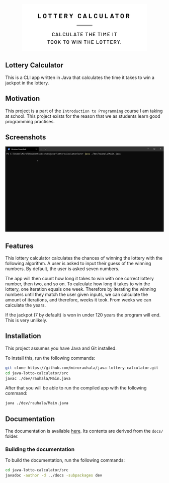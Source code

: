 <p align="center"><img src="./.github/readme-bg.png" width="400"></p>

## Lottery Calculator
This is a CLI app written in Java that calculates the time it takes to win a jackpot in the lottery.

## Motivation
This project is a part of the `Introduction to Programming` course I am taking at school. This project exists for the reason that we as students learn good programming practises.

## Screenshots
![GIF of the app running](./.github/example.gif)

## Features

This lottery calculator calculates the chances of winning the lottery with the following algorithm. A user is asked to input their guess of the winning numbers. By default, the user is asked seven numbers. 

The app will then count how long it takes to win with one correct lottery number, then two, and so on. To calculate how long it takes to win the lottery, one iteration equals one week. Therefore by iterating the winning numbers until they match the user given inputs, we can calculate the amount of iterations, and therefore, weeks it took. From weeks we can calculate the years.

If the jackpot (7 by default) is won in under 120 years the program will end. This is very unlikely.

## Installation

This project assumes you have Java and Git installed.

To install this, run the following commands:

```bash
git clone https://github.com/mirorauhala/java-lottery-calculator.git
cd java-lotto-calculator/src
javac ./dev/rauhala/Main.java
```

After that you will be able to run the compiled app with the following command:
```bash
java ./dev/rauhala/Main.java
```

## Documentation

The documentation is available [here](https://mirorauhala.github.io/java-lottery-calculator). Its contents are derived from the `docs/` folder.


### Building the documentation

To build the documentation, run the following commands:
```bash
cd java-lotto-calculator/src
javadoc -author -d ../docs -subpackages dev
```

